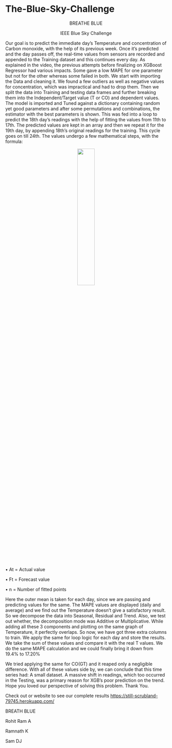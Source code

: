 # The-Blue-Sky-Challenge

<p align="center">
    BREATHE BLUE
</p>

<p align="center">
    IEEE Blue Sky Challenge
</p>


Our goal is to predict the immediate day’s Temperature and concentration of Carbon monoxide, with the help of its previous week. Once it’s predicted and the day passes off, the real-time values from sensors are recorded and appended to the Training dataset and this continues every day.
As explained in the video, the previous attempts before finalizing on XGBoost Regressor had various impacts. Some gave a low MAPE for one parameter but not for the other whereas some failed in both. We start with importing the Data and cleaning it. We found a few outliers as well as negative values for concentration, which was impractical and had to drop them. Then we split the data into Training and testing data frames and further breaking them into the Independent/Target value (T or CO) and dependent values.
The model is imported and Tuned against a dictionary containing random yet good parameters and after some permutations and combinations, the estimator with the best parameters is shown. This was fed into a loop to predict the 18th day’s readings with the help of fitting the values from 11th to 17th. The predicted values are kept in an array and then we repeat it for the 19th day, by appending 18th’s original readings for the training. This cycle goes on till 24th.
The values undergo a few mathematical steps, with the formula:


<p align="center" width="100%">
    <img width="33%" src="https://user-images.githubusercontent.com/65529555/151517633-3a1b95e2-b977-48d5-9d18-62545cc7c966.png">
</p>

 
•	At = Actual value

•	Ft = Forecast value

•	n = Number of fitted points

Here the outer mean is taken for each day, since we are passing and predicting values for the same. The MAPE values are displayed (daily and average) and we find out the Temperature doesn’t give a satisfactory result. So we decompose the data into Seasonal, Residual and Trend. Also, we test out whether, the decomposition mode was Additive or Multiplicative. 
While adding all these 3 components and plotting on the same graph of Temperature, it perfectly overlaps. So now, we have got three extra columns to train. We apply the same for loop logic for each day and store the results. We take the sum of these values and compare it with the real T values. We do the same MAPE calculation and we could finally bring it down from 19.4% to 17.20%

We tried applying the same for CO(GT) and it reaped only a negligible difference. With all of these values side by, we can conclude that this time series had: A small dataset. A massive shift in readings, which too occurred in the Testing, was a primary reason for XGB’s poor prediction on the trend. Hope you loved our perspective of solving this problem. Thank You.

Check out or website to see our complete results
https://still-scrubland-79745.herokuapp.com/


BREATH BLUE

Rohit Ram A

Ramnath K

Sam DJ
